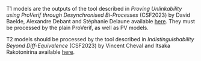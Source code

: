 T1 models are the outputs of the tool described in *Proving Unlinkability using ProVerif through Desynchronised Bi-Processes* (CSF2023) by David Baelde, Alexandre Debant and Stéphanie Delaune available [here](https://hal.science/hal-03674979/). They must be processed by the plain ProVerif, as well as PV models.

T2 models should be processed by the tool described in *Indistinguishability Beyond Diff-Equivalence* (CSF2023) by Vincent Cheval and Itsaka Rakotonirina available [here](https://www.dropbox.com/sh/t0bwuppbjab0dka/AADFc5E-zDlLPMyvF80fa1Sua?dl=0).